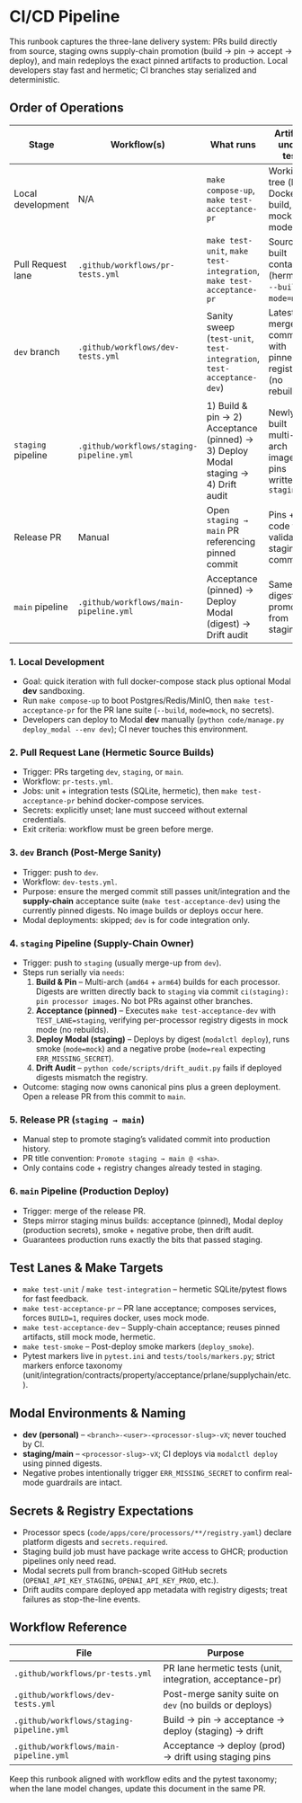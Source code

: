 # CI/CD Pipeline

This runbook captures the three-lane delivery system: PRs build directly from source, staging owns supply-chain promotion (build → pin → accept → deploy), and main redeploys the exact pinned artifacts to production. Local developers stay fast and hermetic; CI branches stay serialized and deterministic.

## Order of Operations

| Stage | Workflow(s) | What runs | Artifact under test |
|-------|-------------|-----------|---------------------|
| Local development | N/A | `make compose-up`, `make test-acceptance-pr` | Working tree (local Docker build, mock mode) |
| Pull Request lane | `.github/workflows/pr-tests.yml` | `make test-unit`, `make test-integration`, `make test-acceptance-pr` | Source-built containers (hermetic, `--build`, `mode=mock`) |
| `dev` branch | `.github/workflows/dev-tests.yml` | Sanity sweep (`test-unit`, `test-integration`, `test-acceptance-dev`) | Latest merge commit with pinned registry (no rebuild) |
| `staging` pipeline | `.github/workflows/staging-pipeline.yml` | 1) Build & pin → 2) Acceptance (pinned) → 3) Deploy Modal staging → 4) Drift audit | Newly built multi-arch images; pins written to `staging` |
| Release PR | Manual | Open `staging → main` PR referencing pinned commit | Pins + code from validated staging commit |
| `main` pipeline | `.github/workflows/main-pipeline.yml` | Acceptance (pinned) → Deploy Modal (digest) → Drift audit | Same digests promoted from staging |

### 1. Local Development

- Goal: quick iteration with full docker-compose stack plus optional Modal **dev** sandboxing.
- Run `make compose-up` to boot Postgres/Redis/MinIO, then `make test-acceptance-pr` for the PR lane suite (`--build`, `mode=mock`, no secrets).
- Developers can deploy to Modal **dev** manually (`python code/manage.py deploy_modal --env dev`); CI never touches this environment.

### 2. Pull Request Lane (Hermetic Source Builds)

- Trigger: PRs targeting `dev`, `staging`, or `main`.
- Workflow: `pr-tests.yml`.
- Jobs: unit + integration tests (SQLite, hermetic), then `make test-acceptance-pr` behind docker-compose services.
- Secrets: explicitly unset; lane must succeed without external credentials.
- Exit criteria: workflow must be green before merge.

### 3. `dev` Branch (Post-Merge Sanity)

- Trigger: push to `dev`.
- Workflow: `dev-tests.yml`.
- Purpose: ensure the merged commit still passes unit/integration and the **supply-chain** acceptance suite (`make test-acceptance-dev`) using the currently pinned digests. No image builds or deploys occur here.
- Modal deployments: skipped; `dev` is for code integration only.

### 4. `staging` Pipeline (Supply-Chain Owner)

- Trigger: push to `staging` (usually merge-up from `dev`).
- Steps run serially via `needs`:
  1. **Build & Pin** – Multi-arch (`amd64` + `arm64`) builds for each processor. Digests are written directly back to `staging` via commit `ci(staging): pin processor images`. No bot PRs against other branches.
  2. **Acceptance (pinned)** – Executes `make test-acceptance-dev` with `TEST_LANE=staging`, verifying per-processor registry digests in mock mode (no rebuilds).
  3. **Deploy Modal (staging)** – Deploys by digest (`modalctl deploy`), runs smoke (`mode=mock`) and a negative probe (`mode=real` expecting `ERR_MISSING_SECRET`).
  4. **Drift Audit** – `python code/scripts/drift_audit.py` fails if deployed digests mismatch the registry.
- Outcome: staging now owns canonical pins plus a green deployment. Open a release PR from this commit to `main`.

### 5. Release PR (`staging → main`)

- Manual step to promote staging’s validated commit into production history.
- PR title convention: `Promote staging → main @ <sha>`.
- Only contains code + registry changes already tested in staging.

### 6. `main` Pipeline (Production Deploy)

- Trigger: merge of the release PR.
- Steps mirror staging minus builds: acceptance (pinned), Modal deploy (production secrets), smoke + negative probe, then drift audit.
- Guarantees production runs exactly the bits that passed staging.

## Test Lanes & Make Targets

- `make test-unit` / `make test-integration` – hermetic SQLite/pytest flows for fast feedback.
- `make test-acceptance-pr` – PR lane acceptance; composes services, forces `BUILD=1`, requires docker, uses mock mode.
- `make test-acceptance-dev` – Supply-chain acceptance; reuses pinned artifacts, still mock mode, hermetic.
- `make test-smoke` – Post-deploy smoke markers (`deploy_smoke`).
- Pytest markers live in `pytest.ini` and `tests/tools/markers.py`; strict markers enforce taxonomy (unit/integration/contracts/property/acceptance/prlane/supplychain/etc.).

## Modal Environments & Naming

- **dev (personal)** – `<branch>-<user>-<processor-slug>-vX`; never touched by CI.
- **staging/main** – `<processor-slug>-vX`; CI deploys via `modalctl deploy` using pinned digests.
- Negative probes intentionally trigger `ERR_MISSING_SECRET` to confirm real-mode guardrails are intact.

## Secrets & Registry Expectations

- Processor specs (`code/apps/core/processors/**/registry.yaml`) declare platform digests and `secrets.required`.
- Staging build job must have package write access to GHCR; production pipelines only need read.
- Modal secrets pull from branch-scoped GitHub secrets (`OPENAI_API_KEY_STAGING`, `OPENAI_API_KEY_PROD`, etc.).
- Drift audits compare deployed app metadata with registry digests; treat failures as stop-the-line events.

## Workflow Reference

| File | Purpose |
|------|---------|
| `.github/workflows/pr-tests.yml` | PR lane hermetic tests (unit, integration, acceptance-pr) |
| `.github/workflows/dev-tests.yml` | Post-merge sanity suite on `dev` (no builds or deploys) |
| `.github/workflows/staging-pipeline.yml` | Build → pin → acceptance → deploy (staging) → drift |
| `.github/workflows/main-pipeline.yml` | Acceptance → deploy (prod) → drift using staging pins |

Keep this runbook aligned with workflow edits and the pytest taxonomy; when the lane model changes, update this document in the same PR.

